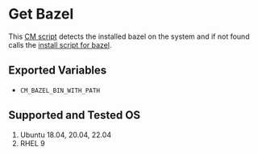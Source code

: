 # Get Bazel
This [CM script](https://github.com/mlcommons/ck/blob/master/cm/docs/specs/script.md) detects the installed bazel on the system and if not found calls the [install script for bazel](../script/install-bazel).

## Exported Variables
* `CM_BAZEL_BIN_WITH_PATH`

## Supported and Tested OS
1. Ubuntu 18.04, 20.04, 22.04
2. RHEL 9
